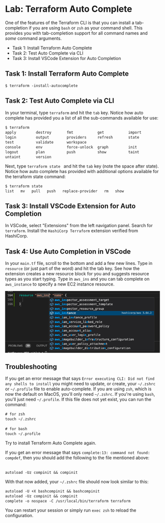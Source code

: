 # Lab: Terraform Auto Complete

One of the features of the Terraform CLI is that you can install a tab-completion if you are using `bash` or `zsh` as your command shell. This provides you with tab-completion support for all command names and _some_ command arguments.

- Task 1: Install Terraform Auto Complete
- Task 2: Test Auto Complete via CLI
- Task 3: Install VSCode Extension for Auto Completion

## Task 1: Install Terraform Auto Complete

```hcl
$ terraform -install-autocomplete
```

## Task 2: Test Auto Complete via CLI

In your terminal, type `terraform` and hit the `tab` key. Notice how auto complete has provided you a list of all the sub-commands available for use:

```text
$ terraform
apply         destroy       fmt           get           import        login         output        providers     refresh       state         test          validate      workspace
console       env           force-unlock  graph         init          logout        plan          push          show          taint         untaint       version
```

Next, type `terraform state ` and hit the `tab` key (note the space after state). Notice how auto complete has provided with additional options available for the terraform state command:

```text
$ terraform state
list   mv   pull   push   replace-provider   rm   show
```

## Task 3: Install VSCode Extension for Auto Completion

In VSCode, select "Extensions" from the left navigation panel. Search for `terraform`. Install the `HashiCorp Terraform` extension verified from HashiCorp.

## Task 4: Use Auto Completion in VSCode

In your `main.tf` file, scroll to the bottom and add a few new lines. Type in `resource` (or just part of the word) and hit the tab key. See how the extension creates a new resource block for you and suggests resource types as you start typing. Type in `aws_ins` and you can tab complete on `aws_instance` to specify a new EC2 instance resource.

![Auto Complete VSCode](img/auto-complete.png)

## Troubleshooting

If you get an error message that says `Error executing CLI: Did not find any shells to install` you might need to update, or create, your `~/.zshrc` or `~/.profile` file to enable auto-complete. If you are using `zsh`, which is now the default on MacOS, you'll only need `~/.zshrc`. If you're using `bash`, you'll just need `~/.profile`. If this file does not yet exist, you can run the command:

```text
# for zsh
touch ~/.zshrc

# for bash
touch ~/.profile
```

Try to install Terraform Auto Complete again.

If you get an error message that says `complete:13: command not found: compdef`, then you should add the following to the file mentioned above:
<br><br>

```text
autoload -Uz compinit && compinit
```

With that now added, your `~/.zshrc` file should now look similar to this:

```text
autoload -U +X bashcompinit && bashcompinit
autoload -Uz compinit && compinit
complete -o nospace -C /usr/local/bin/terraform terraform
```

You can restart your session or simply run `exec zsh` to reload the configuration.
